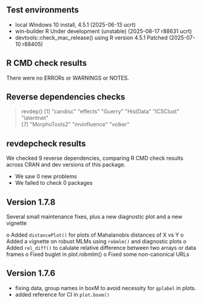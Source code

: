 ## Test environments
* local Windows 10 install, 4.5.1 (2025-06-13 ucrt)
* win-builder R Under development (unstable) (2025-08-17 r88631 ucrt)
* devtools::check_mac_release() using R version 4.5.1 Patched (2025-07-10 r88405)

## R CMD check results
There were no ERRORs or WARNINGS or NOTES.

## Reverse dependencies checks

> revdep()
[1] "candisc"      "effects"      "Guerry"       "HistData"     "ICSClust"     "latentnet"   
[7] "MorphoTools2" "mvinfluence"  "volker" 

## revdepcheck results

We checked 9 reverse dependencies, comparing R CMD check results across CRAN and dev versions of this package.

 * We saw 0 new problems
 * We failed to check 0 packages


## Version 1.7.8

Several small maintenance fixes, plus a new diagnostic plot and a new vignette

o Added `distancePlot()` for plots of Mahalanobis distances of X vs Y
o Added a vignette on robust MLMs using `robmlm()` and diagnostic plots
o Added `rel_diff()` to calulate relative difference between two arrays or data frames
o Fixed buglet in plot.robmlm()
o Fixed some non-canonical URLs

## Version 1.7.6 

* fixing data, group names in boxM to avoid necessity for `gplabel` in plots.
* added reference for CI in `plot.boxm()`


